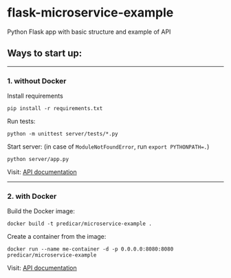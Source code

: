 # flask-microservice-example
Python Flask app with basic structure and example of API

## Ways to start up:

---

### 1. without Docker
Install requirements
```
pip install -r requirements.txt
```
Run tests:
```
python -m unittest server/tests/*.py
```
Start server: (in case of `ModuleNotFoundError`, run `export PYTHONPATH=.`)
```
python server/app.py
```
Visit: [API documentation](http://0.0.0.0::8080)

---

### 2. with Docker
Build the Docker image:
```
docker build -t predicar/microservice-example .
```
Create a container from the image:
```
docker run --name me-container -d -p 0.0.0.0:8080:8080 predicar/microservice-example
```
Visit: [API documentation](http://0.0.0.0::8080)



